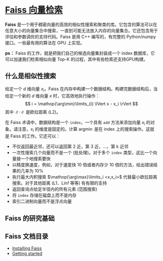# [Faiss 向量检索](https://github.com/facebookresearch/faiss/wiki)

**Faiss** 是一个用于稠密向量的高效的相似性搜索和聚类的库。它包含的算法可以在任意大小的向量集合中搜索，一直到可能无法放入内存的向量集合。它还包含用于评估和参数调优的支持代码。Faiss 是用 C++ 编写的，有完整的 Python/numpy 接口。一些最有用的算法在 GPU 上实现。

**ps：** Faiss 的工作，就是把我们自己的候选向量集封装成一个 index 数据库，它可以加速我们检索相似向量 Top-K 的过程，其中有些检索还支持GPU构建。

## 什么是相似性搜索

给定一个 $d$ 维向量 $x_i$，Faiss 在内存中构建一个数据结构。构建完数据结构后，当给定一个新的 $d$ 维向量 $x$ 时，它高效地执行操作：
$$
i = \mathop{\arg\min}\limits_{i} \lVert x - x_i \rVert
$$
其中 $\lVert \cdot \rVert$ 是欧拉距离 (L2)。

在 Faiss 术语中，数据结构是一个 `index`，一个具有 `add` 方法来添加向量 $x_i$ 的对象。请注意，$x_i$ 的维度是固定的。计算 $\mathop{\arg\min}$ 是在 index 上的搜索操作。这就是 Faiss 的工作。它还可以：

- 不仅返回最近邻，还可以返回第 2 近，第 3 近，...，第 k 近邻
- 一次性搜索几个向量而不是一个 (批处理)。对于多个 `index` 类型，这比一个向量接一个地搜索要快
- 以精度换速度，例如，对于速度快 10 倍或者内存少 10 倍的方法，给出错误结果的几率为 10%
- 执行最大内积搜索 $\mathop{\arg\max}\limits_i <x,x_i>$ 代替最小欧拉距离搜索。对于其他距离 (L1、Linf 等等) 有有限的支持
- 返回查询点给定半径内的所有元素 (范围搜索)
- 将 `index` 存储在磁盘上而不是内存
- 索引二进制向量而不是浮点向量

## Faiss 的研究基础





## Faiss 文档目录

- [Installing Faiss](<Installing Faiss.md>)
- [Getting started](<Getting started.md>)
